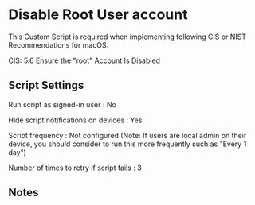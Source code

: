 # Disable Root User account 
This Custom Script is required when implementing following CIS or NIST Recommendations for macOS:

CIS: 5.6 Ensure the "root" Account Is Disabled

## Script Settings
Run script as signed-in user : No

Hide script notifications on devices : Yes

Script frequency : Not configured (Note: If users are local admin on their device, you should consider to run this more frequently such as "Every 1 day")

Number of times to retry if script fails : 3

## Notes
